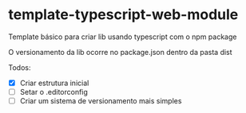 # template-typescript-web-module
Template básico para criar lib usando typescript com o npm package

O versionamento da lib ocorre no package.json dentro da pasta dist

Todos:
- [x] Criar estrutura inicial
- [ ] Setar o .editorconfig
- [ ] Criar um sistema de versionamento mais simples
